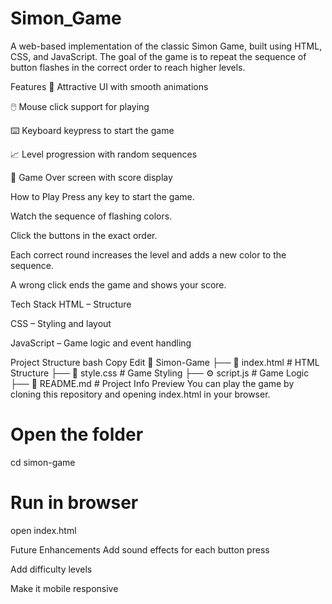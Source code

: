 # Simon_Game

A web-based implementation of the classic Simon Game, built using HTML, CSS, and JavaScript.
The goal of the game is to repeat the sequence of button flashes in the correct order to reach higher levels.

Features
🎨 Attractive UI with smooth animations

🖱️ Mouse click support for playing

⌨️ Keyboard keypress to start the game

📈 Level progression with random sequences

🎯 Game Over screen with score display

How to Play
Press any key to start the game.

Watch the sequence of flashing colors.

Click the buttons in the exact order.

Each correct round increases the level and adds a new color to the sequence.

A wrong click ends the game and shows your score.

Tech Stack
HTML – Structure

CSS – Styling and layout

JavaScript – Game logic and event handling

Project Structure
bash
Copy
Edit
📂 Simon-Game
 ├── 📄 index.html   # HTML Structure
 ├── 🎨 style.css    # Game Styling
 ├── ⚙️ script.js    # Game Logic
 ├── 📄 README.md    # Project Info
Preview
You can play the game by cloning this repository and opening index.html in your browser.

# Open the folder
cd simon-game

# Run in browser
open index.html

Future Enhancements
Add sound effects for each button press

Add difficulty levels

Make it mobile responsive

